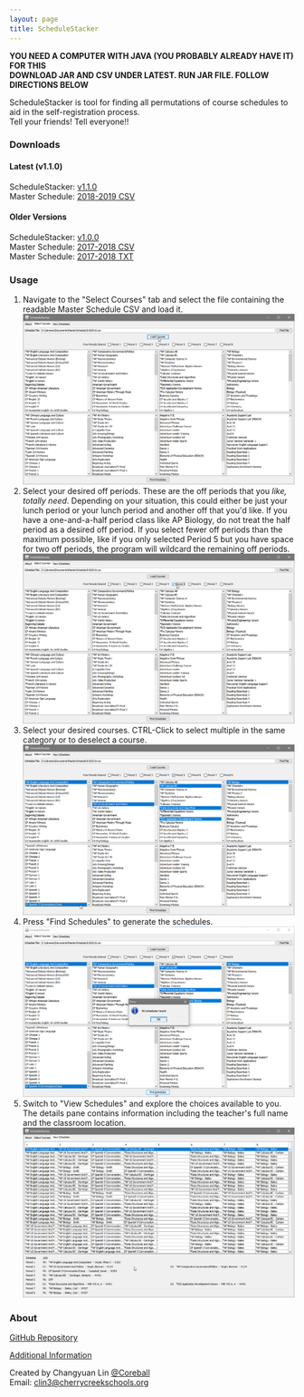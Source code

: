 ```yaml
---
layout: page
title: ScheduleStacker
---
```


**YOU NEED A COMPUTER WITH JAVA (YOU PROBABLY ALREADY HAVE IT) FOR THIS**  
**DOWNLOAD JAR AND CSV UNDER LATEST. RUN JAR FILE. FOLLOW DIRECTIONS BELOW**

ScheduleStacker is tool for finding all permutations of course schedules to aid in the self-registration process.  
Tell your friends! Tell everyone!!

### Downloads

#### Latest (v1.1.0)

ScheduleStacker: [v1.1.0](https://github.com/Coreball/ScheduleStacker/releases/download/v1.1.0/ScheduleStacker_v1.1.0.jar)  
Master Schedule: [2018-2019 CSV](https://github.com/Coreball/ScheduleStacker/releases/download/v1.1.0/MasterSchedule20182019.csv)

#### Older Versions

ScheduleStacker: [v1.0.0](https://github.com/Coreball/ScheduleStacker/releases/download/v1.0.0/ScheduleStacker_v1.0.0.jar)  
Master Schedule: [2017-2018 CSV](https://github.com/Coreball/ScheduleStacker/releases/download/v1.0.0/MasterSchedule20172018.csv)  
Master Schedule: [2017-2018 TXT](https://github.com/Coreball/ScheduleStacker/releases/download/v1.0.0/MasterSchedule20172018.txt)


### Usage

1. Navigate to the "Select Courses" tab and select the file containing the readable Master Schedule CSV and load it.
![Step 1](images/1.png)
2. Select your desired off periods. These are the off periods that you _like, totally need_. Depending on your situation, this could either be just your lunch period or your lunch period and another off that you'd like. If you have a one-and-a-half period class like AP Biology, do not treat the half period as a desired off period. If you select fewer off periods than the maximum possible, like if you only selected Period 5 but you have space for two off periods, the program will wildcard the remaining off periods.
![Step 2](images/2.png)
3. Select your desired courses. CTRL-Click to select multiple in the same category or to deselect a course.
![Step 3](images/3.png)
4. Press "Find Schedules" to generate the schedules.
![Step 4](images/4.png)
5. Switch to "View Schedules" and explore the choices available to you. The details pane contains information including the teacher's full name and the classroom location.
![Step 5](images/5.png)


### About

[GitHub Repository](https://github.com/Coreball/ScheduleStacker)  

[Additional Information](https://youtu.be/dQw4w9WgXcQ)

Created by Changyuan Lin [@Coreball](https://github.com/Coreball)  
Email: <clin3@cherrycreekschools.org>
